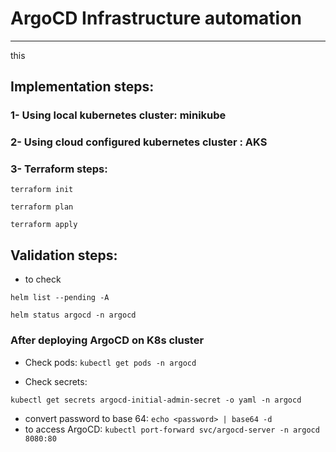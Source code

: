 # ArgoCD Infrastructure automation 
---
this 

## Implementation steps:
 
### 1- Using local kubernetes cluster: minikube
### 2- Using cloud configured kubernetes cluster : AKS
### 3- Terraform steps:
`terraform init`

`terraform plan`

`terraform apply`

## Validation steps:
- to check 

`helm list --pending -A`

`helm status argocd -n argocd`

### After deploying ArgoCD on K8s cluster
- Check pods:
`kubectl get pods -n argocd `

- Check secrets:

`kubectl get secrets argocd-initial-admin-secret -o yaml -n argocd` 

- convert password to base 64:
`echo <password> | base64 -d`
- to access ArgoCD:
`kubectl port-forward svc/argocd-server -n argocd 8080:80`